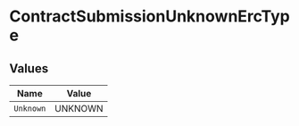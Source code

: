 # ContractSubmissionUnknownErcType


## Values

| Name      | Value     |
| --------- | --------- |
| `Unknown` | UNKNOWN   |